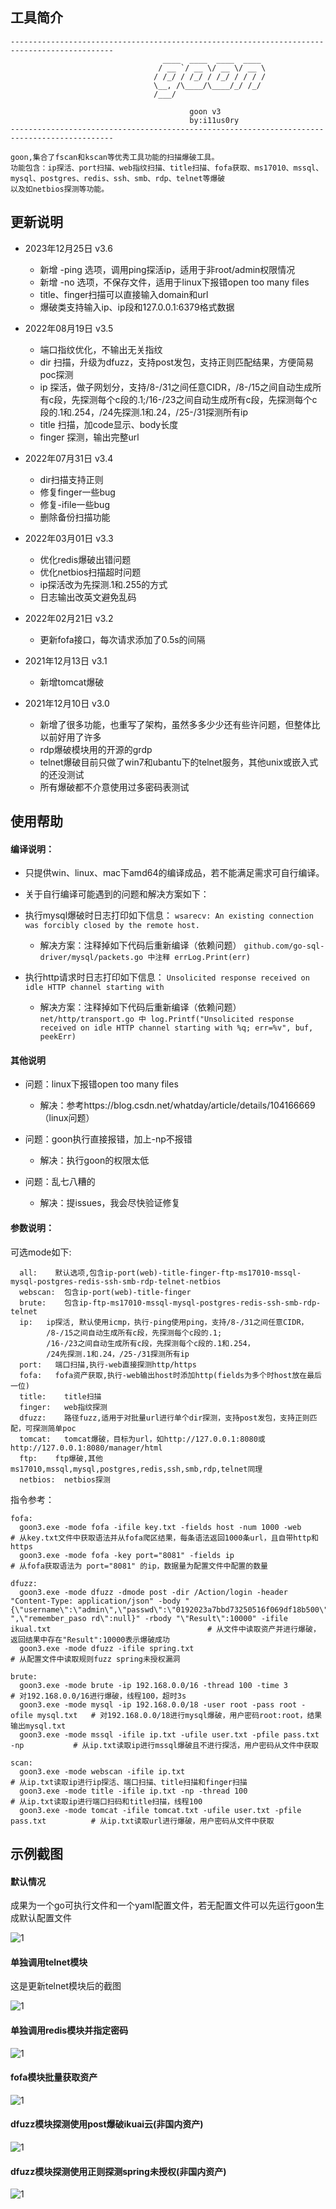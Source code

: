 ## 工具简介
```
---------------------------------------------------------------------------------------------
                                  ____  ____  ____  ____
                                 / __ `/ __ \/ __ \/ __ \
                                / /_/ / /_/ / /_/ / / / /
                                \__, /\____/\____/_/ /_/
                                /___/

                                        goon v3
                                        by:i11us0ry
---------------------------------------------------------------------------------------------

goon,集合了fscan和kscan等优秀工具功能的扫描爆破工具。
功能包含：ip探活、port扫描、web指纹扫描、title扫描、fofa获取、ms17010、mssql、mysql、postgres、redis、ssh、smb、rdp、telnet等爆破
以及如netbios探测等功能。

```

## 更新说明
- 2023年12月25日 v3.6
    - 新增 -ping 选项，调用ping探活ip，适用于非root/admin权限情况
    - 新增 -no 选项，不保存文件，适用于linux下报错open too many files
    - title、finger扫描可以直接输入domain和url
    - 爆破类支持输入ip、ip段和127.0.0.1:6379格式数据

- 2022年08月19日 v3.5
    - 端口指纹优化，不输出无关指纹
    - dir 扫描，升级为dfuzz，支持post发包，支持正则匹配结果，方便简易poc探测
    - ip 探活，做子网划分，支持/8-/31之间任意CIDR，/8-/15之间自动生成所有c段，先探测每个c段的.1;/16-/23之间自动生成所有c段，先探测每个c段的.1和.254，/24先探测.1和.24，/25-/31探测所有ip
    - title 扫描，加code显示、body长度
    - finger 探测，输出完整url

- 2022年07月31日 v3.4
    - dir扫描支持正则
    - 修复finger一些bug
    - 修复-ifile一些bug
    - 删除备份扫描功能

- 2022年03月01日 v3.3
   - 优化redis爆破出错问题
   - 优化netbios扫描超时问题
   - ip探活改为先探测.1和.255的方式
   - 日志输出改英文避免乱码

- 2022年02月21日 v3.2
   - 更新fofa接口，每次请求添加了0.5s的间隔

- 2021年12月13日 v3.1
   - 新增tomcat爆破

- 2021年12月10日 v3.0
   - 新增了很多功能，也重写了架构，虽然多多少少还有些许问题，但整体比以前好用了许多
   - rdp爆破模块用的开源的grdp
   - telnet爆破目前只做了win7和ubantu下的telnet服务，其他unix或嵌入式的还没测试
   - 所有爆破都不介意使用过多密码表测试

## 使用帮助

#### 编译说明：
- 只提供win、linux、mac下amd64的编译成品，若不能满足需求可自行编译。
- 关于自行编译可能遇到的问题和解决方案如下：

- 执行mysql爆破时日志打印如下信息：
`wsarecv: An existing connection was forcibly closed by the remote host.`
  - 解决方案：注释掉如下代码后重新编译（依赖问题）
`github.com/go-sql-driver/mysql/packets.go 中注释 errLog.Print(err) `

- 执行http请求时日志打印如下信息：
`Unsolicited response received on idle HTTP channel starting with`
  - 解决方案：注释掉如下代码后重新编译（依赖问题）
`net/http/transport.go 中 log.Printf("Unsolicited response received on idle HTTP channel starting with %q; err=%v", buf, peekErr)`

#### 其他说明
- 问题：linux下报错open too many files
  - 解决：参考https://blog.csdn.net/whatday/article/details/104166669（linux问题）
 
- 问题：goon执行直接报错，加上-np不报错
  - 解决：执行goon的权限太低

- 问题：乱七八糟的
  - 解决：提issues，我会尽快验证修复

#### 参数说明：

可选mode如下:
```
  all:    默认选项,包含ip-port(web)-title-finger-ftp-ms17010-mssql-mysql-postgres-redis-ssh-smb-rdp-telnet-netbios
  webscan:  包含ip-port(web)-title-finger
  brute:    包含ip-ftp-ms17010-mssql-mysql-postgres-redis-ssh-smb-rdp-telnet
  ip:   ip探活, 默认使用icmp，执行-ping使用ping，支持/8-/31之间任意CIDR，
        /8-/15之间自动生成所有c段，先探测每个c段的.1;
        /16-/23之间自动生成所有c段，先探测每个c段的.1和.254，
        /24先探测.1和.24，/25-/31探测所有ip
  port:   端口扫描,执行-web直接探测http/https
  fofa:   fofa资产获取,执行-web输出host时添加http(fields为多个时host放在最后一位)
  title:    title扫描
  finger:   web指纹探测
  dfuzz:    路径fuzz,适用于对批量url进行单个dir探测，支持post发包，支持正则匹配，可探测简单poc
  tomcat:   tomcat爆破，目标为url，如http://127.0.0.1:8080或http://127.0.0.1:8080/manager/html
  ftp:    ftp爆破,其他ms17010,mssql,mysql,postgres,redis,ssh,smb,rdp,telnet同理
  netbios:  netbios探测 
```

指令参考：
```
fofa:
  goon3.exe -mode fofa -ifile key.txt -fields host -num 1000 -web       # 从key.txt文件中获取语法并从fofa爬区结果，每条语法返回1000条url，且自带http和https
  goon3.exe -mode fofa -key port="8081" -fields ip                      # 从fofa获取语法为 port="8081" 的ip，数据量为配置文件中配置的数量

dfuzz:
  goon3.exe -mode dfuzz -dmode post -dir /Action/login -header "Content-Type: application/json" -body "{\"username\":\"admin\",\"passwd\":\"0192023a7bbd73250516f069df18b500\",\"pass\":\"c2FsdF8xMWFkbWluMT\ ",\"remember_paso rd\":null}" -rbody "\"Result\":10000" -ifile ikual.txt                                   # 从文件中读取资产并进行爆破，返回结果中存在"Result":10000表示爆破成功
  goon3.exe -mode dfuzz -ifile spring.txt                               # 从配置文件中读取规则fuzz spring未授权漏洞

brute:
  goon3.exe -mode brute -ip 192.168.0.0/16 -thread 100 -time 3                      # 对192.168.0.0/16进行爆破，线程100，超时3s
  goon3.exe -mode mysql -ip 192.168.0.0/18 -user root -pass root -ofile mysql.txt   # 对192.168.0.0/18进行mysql爆破，用户密码root:root，结果输出mysql.txt
  goon3.exe -mode mssql -ifile ip.txt -ufile user.txt -pfile pass.txt -np           # 从ip.txt读取ip进行mssql爆破且不进行探活，用户密码从文件中获取

scan:
  goon3.exe -mode webscan -ifile ip.txt                                             # 从ip.txt读取ip进行ip探活、端口扫描、title扫描和finger扫描
  goon3.exe -mode title -ifile ip.txt -np -thread 100                               # 从ip.txt读取ip进行端口扫码和title扫描，线程100
  goon3.exe -mode tomcat -ifile tomcat.txt -ufile user.txt -pfile pass.txt          # 从ip.txt读取url进行爆破，用户密码从文件中获取
```

## 示例截图

#### 默认情况

成果为一个go可执行文件和一个yaml配置文件，若无配置文件可以先运行goon生成默认配置文件

![1](image/1.png)

#### 单独调用telnet模块
这是更新telnet模块后的截图

![1](image/telnet.png)

#### 单独调用redis模块并指定密码

![1](image/redis.png)

#### fofa模块批量获取资产

![1](image/fofa.png)

#### dfuzz模块探测使用post爆破ikuai云(非国内资产)

![1](image/dfuzz_brute_ikual.png)

#### dfuzz模块探测使用正则探测spring未授权(非国内资产)

![1](image/dir_spring.png)